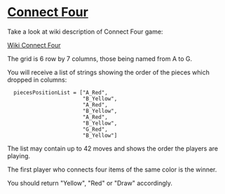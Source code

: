# [Connect Four](https://www.codewars.com/kata/connect-four-1 "https://www.codewars.com/kata/56882731514ec3ec3d000009")

Take a look at wiki description of Connect Four game:

[Wiki Connect Four](https://en.wikipedia.org/wiki/Connect_Four)

The grid is 6 row by 7 columns, those being named from A to G.

You will receive a list of strings showing the order of the pieces which dropped in columns:

```
  piecesPositionList = ["A_Red",
                        "B_Yellow",
                        "A_Red",
                        "B_Yellow",
                        "A_Red",
                        "B_Yellow",
                        "G_Red",
                        "B_Yellow"]
```

The list may contain up to 42 moves and shows the order the players are playing.

The first player who connects four items of the same color is the winner.

You should return "Yellow", "Red" or "Draw" accordingly.